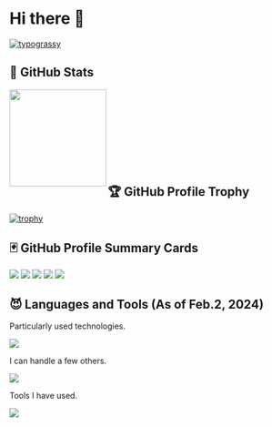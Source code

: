 # Hi there 👋
<a href="https://github.com/kawarimidoll/typograssy"><img alt="typograssy" src="https://typograssy.deno.dev/api?text=Hi!I'm%20Paseri!"></a>

## 💎 GitHub Stats
<p align="left"> 
    <!-- <img height="170"  src="https://github-readme-stats.vercel.app/api/top-langs/?username=i16fujimoto&count_private=true&show_icons=true&theme=nord&layout=compact&hide=html"> -->
    <img height="170" align="left" src="https://github-readme-stats.vercel.app/api?username=i16fujimoto&count_private=true&show_icons=true&theme=nord&">

<br>
<br>
<br>
<br>
<br>
<br>
<br>
<br>
    
## 🏆 GitHub Profile Trophy
[![trophy](https://github-profile-trophy.vercel.app/?username=i16fujimoto&count_private=true&theme=nord&column=7)](https://github.com/ryo-ma/github-profile-trophy)

## 🃏 GitHub Profile Summary Cards
![](https://github-profile-summary-cards.vercel.app/api/cards/profile-details?username=i16fujimoto&count_private=true&theme=nord_dark)
![](https://github-profile-summary-cards.vercel.app/api/cards/repos-per-language?username=i16fujimoto&count_private=true&theme=nord_dark)
![](https://github-profile-summary-cards.vercel.app/api/cards/most-commit-language?username=i16fujimoto&count_private=true&theme=nord_dark)
![](https://github-profile-summary-cards.vercel.app/api/cards/stats?username=i16fujimoto&count_private=true&theme=nord_dark)
![](https://github-profile-summary-cards.vercel.app/api/cards/productive-time?username=i16fujimoto&count_private=true&theme=nord_dark)

## 😈 Languages and Tools (As of Feb.2, 2024)

<!-- generate by https://rahuldkjain.github.io/gh-profile-readme-generator/ -->
Particularly used technologies.
<p align="left">
  <a href="https://skillicons.dev">
    <img src="https://skillicons.dev/icons?i=go,python,fastapi,docker,postgres,mysql,mongodb,aws,gcp,firebase,githubactions" />
  </a>
</p>
I can handle a few others.
<p align="left">
  <a href="https://skillicons.dev">
    <img src="https://skillicons.dev/icons?i=terraform,java,kotlin,c,kubernetes,django,js,css,html,nodejs,jquery,latex,linux,arduino,flutter,heroku,nginx,raspberrypi,redis" />
  </a>
</p>
Tools I have used.
<p align="left">
  <a href="https://skillicons.dev">
    <img src="https://skillicons.dev/icons?i=vscode,postman,grafana,discord,idea,anaconda,atom,figma,emacs,wordpress" />
  </a>
</p>
